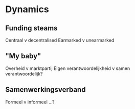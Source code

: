 # Dynamics

## Funding steams

Centraal v decentralised
Earmarked v unearmarked

## "My baby"

Overheid v marktpartij
Eigen verantwoordelijkheid v samen verantwoordelijk?

## Samenwerkingsverband

Formeel v informeel
...?

## 

